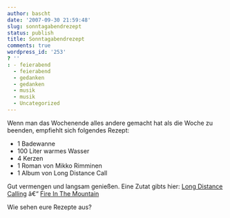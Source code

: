 ```yaml
---
author: bascht
date: '2007-09-30 21:59:48'
slug: sonntagabendrezept
status: publish
title: Sonntagabendrezept
comments: true
wordpress_id: '253'
? ''
: - feierabend
  - feierabend
  - gedanken
  - gedanken
  - musik
  - musik
  - Uncategorized
---
```


Wenn man das Wochenende alles andere gemacht hat als die Woche zu
beenden, empfiehlt sich folgendes Rezept:
-   1 Badewanne
-   100 Liter warmes Wasser
-   4 Kerzen
-   1 Roman von Mikko Rimminen
-   1 Album von Long Distance Call

Gut vermengen und langsam genießen. Eine Zutat gibts hier:
[Long Distance Calling](http://www.last.fm/music/Long+Distance+Calling)
â€“
[Fire In The Mountain](http://www.last.fm/music/Long+Distance+Calling/_/Fire+In+The+Mountain)

Wie sehen eure Rezepte aus?


